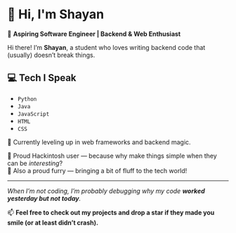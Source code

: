 # 👋 Hi, I'm Shayan

🚀 **Aspiring Software Engineer | Backend & Web Enthusiast**

Hi there! I’m **Shayan**, a student who loves writing backend code that (usually) doesn’t break things.

## 💻 Tech I Speak
- `Python`
- `Java`
- `JavaScript`
- `HTML`
- `CSS`

🔧 Currently leveling up in web frameworks and backend magic.

🍎 Proud Hackintosh user — because why make things simple when they can be *interesting*?  
🐾 Also a proud furry — bringing a bit of fluff to the tech world!

---

_When I’m not coding, I’m probably debugging why my code **worked yesterday but not today**._

📫 **Feel free to check out my projects and drop a star if they made you smile (or at least didn’t crash).**
